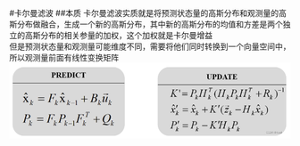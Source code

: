 #卡尔曼滤波
##本质
卡尔曼滤波实质就是将预测状态量的高斯分布和观测量的高斯分布做融合，生成一个新的高斯分布，其中新的高斯分布的均值和方差是两个独立的高斯分布的相关参量的加权，这个加权就是卡尔曼增益  
但是预测状态量和观测量可能维度不同，需要将他们同时转换到一个向量空间中，所以观测量前面有线性变换矩阵  
![](./pics/1.png)
##

